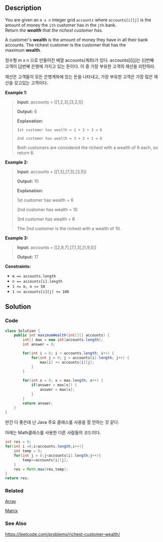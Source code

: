 ## Description

You are given an `m x n` integer grid `accounts` where `accounts[i][j]` is the amount of money the `i​​​​​​​​​​​th​​​​` customer has in the `j​​​​​​​​​​​th`​​​​ bank. Return _the **wealth** that the richest customer has._

A customer's **wealth** is the amount of money they have in all their bank accounts. The richest customer is the customer that has the maximum **wealth**.

정수형 m x n 으로 만들어진 배열 accounts(계좌)가 있다.
accounts\[i]\[j]는 \[i]번째 고객이 \[j]번째 은행에 가지고 있는 돈이다.
이 중 가장 부유한 고객의 재산을 리턴하라.

재산은 고객들이 모든 은행계좌에 있는 돈을 나타내고, 가장 부유한 고객은 가장 많은 재산을 갖고있는 고객이다. 

**Example 1:**

> **Input:** accounts = \[\[1,2,3],\[3,2,1]]
> 
> **Output:** 6
> 
> **Explanation:**
> 
> `1st customer has wealth = 1 + 2 + 3 = 6`
> 
> `2nd customer has wealth = 3 + 2 + 1 = 6`
> 
> Both customers are considered the richest with a wealth of 6 each, so return 6.

**Example 2:**

> **Input:** accounts = \[\[1,5],\[7,3],\[3,5]]
> 
> **Output:** 10
> 
> **Explanation:** 
> 
> 1st customer has wealth = 6
> 
> 2nd customer has wealth = 10 
> 
> 3rd customer has wealth = 8
> 
> The 2nd customer is the richest with a wealth of 10.

**Example 3:**

> **Input:** accounts = \[\[2,8,7],\[7,1,3],\[1,9,5]]
> 
> **Output:** 17

**Constraints:**

- `m == accounts.length`
- `n == accounts[i].length`
- `1 <= m, n <= 50`
- `1 <= accounts[i][j] <= 100`

## Solution
### Code
```java
class Solution {
    public int maximumWealth(int[][] accounts) {
        int[] max = new int[accounts.length];
        int answer = 0;

        for(int i = 0; i < accounts.length; i++) {
            for(int j = 0; j < accounts[i].length; j++) {
                max[i] += accounts[i][j];
            }
        }
        
        for(int x = 0; x < max.length; x++) {
            if(answer < max[x]) {
                answer = max[x];
            }
        }
        return answer;
    }
}
```

딴건 다 좋은데 난 Java 주요 클래스를 사용을 잘 안하는 것 같다.

아래는 Math클래스를 사용한 다른 사람들의 코드이다. 

```java
int res = 0;
for(int i =0;i<accounts.length;i++){
	int temp = 0;
	for(int j = 0;j<accounts[i].length;j++){
		temp+=accounts[i][j];
	}
	res = Math.max(res,temp);
}
return res;
```
### Related

[Array](/Data-Structure/Array.md)

[Matrix](/Algorithm/Type/Matrix-Multiplication.md)

### See Also
https://leetcode.com/problems/richest-customer-wealth/